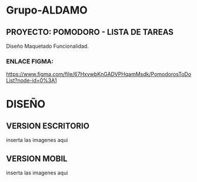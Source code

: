 # Grupo-ALDAMO

## PROYECTO: POMODORO - LISTA DE TAREAS

Diseño
Maquetado 
Funcionalidad.

### ENLACE FIGMA:
https://www.figma.com/file/67HxvwbKnGADVPHqamMsdk/PomodorosToDoList?node-id=0%3A1

# DISEÑO

## VERSION ESCRITORIO
inserta las imagenes aqui

## VERSION MOBIL
inserta las imagenes aqui
